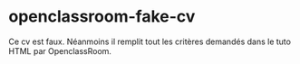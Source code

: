 # openclassroom-fake-cv
Ce cv est faux. Néanmoins il remplit tout les critères demandés dans le tuto HTML par OpenclassRoom.

